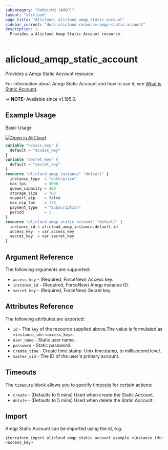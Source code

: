 ```yaml
---
subcategory: "RabbitMQ (AMQP)"
layout: "alicloud"
page_title: "Alicloud: alicloud_amqp_static_account"
sidebar_current: "docs-alicloud-resource-amqp-static-account"
description: |-
  Provides a Alicloud Amqp Static Account resource.
---
```


# alicloud_amqp_static_account

Provides a Amqp Static Account resource.

For information about Amqp Static Account and how to use it, see [What is Static Account](https://www.alibabacloud.com/help/en/message-queue-for-rabbitmq/latest/create-a-pair-of-static-username-and-password).

-> **NOTE:** Available since v1.195.0.

## Example Usage

Basic Usage

<div style="display: block;margin-bottom: 40px;"><div class="oics-button" style="float: right;position: absolute;margin-bottom: 10px;">
  <a href="https://api.aliyun.com/api-tools/terraform?resource=alicloud_amqp_static_account&exampleId=2902d654-7c6d-0543-8a84-fb7a6bb374d3fdc21b2c&activeTab=example&spm=docs.r.amqp_static_account.0.2902d6547c&intl_lang=EN_US" target="_blank">
    <img alt="Open in AliCloud" src="https://img.alicdn.com/imgextra/i1/O1CN01hjjqXv1uYUlY56FyX_!!6000000006049-55-tps-254-36.svg" style="max-height: 44px; max-width: 100%;">
  </a>
</div></div>

```terraform
variable "access_key" {
  default = "access_key"
}
variable "secret_key" {
  default = "secret_key"
}
resource "alicloud_amqp_instance" "default" {
  instance_type  = "enterprise"
  max_tps        = 3000
  queue_capacity = 200
  storage_size   = 700
  support_eip    = false
  max_eip_tps    = 128
  payment_type   = "Subscription"
  period         = 1
}
resource "alicloud_amqp_static_account" "default" {
  instance_id = alicloud_amqp_instance.default.id
  access_key  = var.access_key
  secret_key  = var.secret_key
}
```

## Argument Reference

The following arguments are supported:
* `access_key` - (Required, ForceNew) Access key.
* `instance_id` - (Required, ForceNew) Amqp instance ID.
* `secret_key` - (Required, ForceNew) Secret key.

## Attributes Reference

The following attributes are exported:
* `id` - The `key` of the resource supplied above.The value is formulated as `<instance_id>:<access_key>`.
* `user_name` - Static user name.
* `password` - Static password.
* `create_time` - Create time stamp. Unix timestamp, to millisecond level.
* `master_uid` - The ID of the user's primary account.

## Timeouts

The `timeouts` block allows you to specify [timeouts](https://www.terraform.io/docs/configuration-0-11/resources.html#timeouts) for certain actions:
* `create` - (Defaults to 5 mins) Used when create the Static Account.
* `delete` - (Defaults to 5 mins) Used when delete the Static Account.

## Import

Amqp Static Account can be imported using the id, e.g.

```shell
$terraform import alicloud_amqp_static_account.example <instance_id>:<access_key>
```